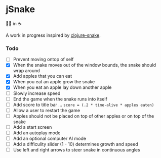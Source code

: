 # jSnake
:snake::apple: in :coffee:

A work in progress inspired by [clojure-snake](https://github.com/samccone/clojure-snake).

### Todo

* [ ] Prevent moving ontop of self
* [x] When the snake moves out of the window bounds, the snake should wrap around
* [x] Add apples that you can eat
* [x] When you eat an apple grow the snake
* [x] When you eat an apple lay down another apple
* [ ] Slowly increase speed
* [ ] End the game when the snake runs into itself
* [ ] Add score to title bar ... `score = (.2 * time-alive * apples eaten)`
* [ ] Allow a user to restart the game
* [ ] Apples should not be placed on top of other apples or on top of the snake
* [ ] Add a start screen
* [ ] Add an autoplay mode
* [ ] Add an optional computer AI mode
* [ ] Add a difficulity slider (1 - 10) determines growth and speed
* [ ] Use left and right arrows to steer snake in continuous angles
